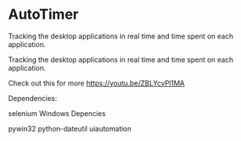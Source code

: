 # AutoTimer
Tracking the desktop applications in real time and time spent on each application.

Tracking the desktop applications in real time and time spent on each application.

Check out this for more https://youtu.be/ZBLYcvPl1MA

Dependencies:

selenium
Windows Depencies

pywin32
python-dateutil
uiautomation
